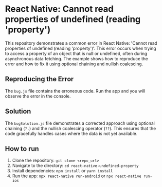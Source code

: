 # React Native: Cannot read properties of undefined (reading 'property')

This repository demonstrates a common error in React Native: 'Cannot read properties of undefined (reading 'property')'.  This error occurs when trying to access a property of an object that is null or undefined, often during asynchronous data fetching.  The example shows how to reproduce the error and how to fix it using optional chaining and nullish coalescing.

## Reproducing the Error

The `bug.js` file contains the erroneous code.  Run the app and you will observe the error in the console.

## Solution

The `bugSolution.js` file demonstrates a corrected approach using optional chaining (`?.`) and the nullish coalescing operator (`??`). This ensures that the code gracefully handles cases where the data is not yet available.

## How to run

1. Clone the repository: `git clone <repo_url>`
2. Navigate to the directory: `cd react-native-undefined-property`
3. Install dependencies: `npm install` or `yarn install`
4. Run the app: `npx react-native run-android` or `npx react-native run-ios`